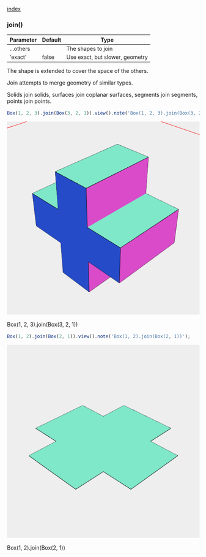 [index](../../nb/api/index.md)
### join()
Parameter|Default|Type
---|---|---
...others||The shapes to join
'exact'|false|Use exact, but slower, geometry

The shape is extended to cover the space of the others.

Join attempts to merge geometry of similar types.

Solids join solids, surfaces join coplanar surfaces, segments join segments, points join points.

```JavaScript
Box(1, 2, 3).join(Box(3, 2, 1)).view().note('Box(1, 2, 3).join(Box(3, 2, 1))');
```

![Image](join.md.0.png)

Box(1, 2, 3).join(Box(3, 2, 1))

```JavaScript
Box(1, 2).join(Box(2, 1)).view().note('Box(1, 2).join(Box(2, 1))');
```

![Image](join.md.1.png)

Box(1, 2).join(Box(2, 1))
